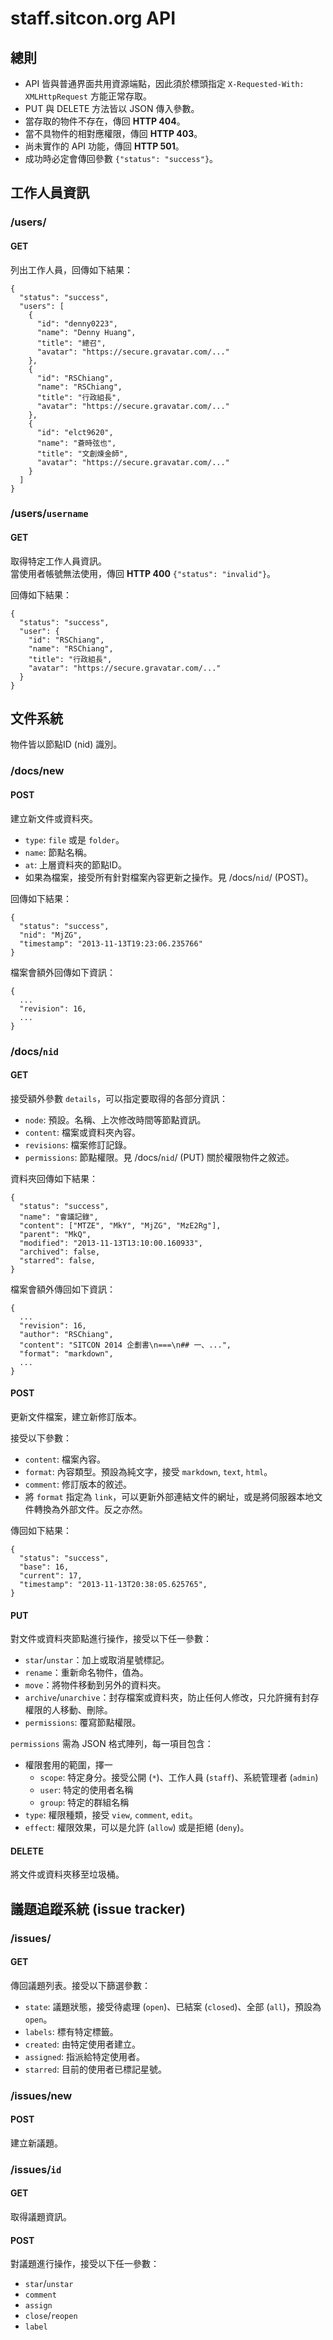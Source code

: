 staff.sitcon.org API
===

總則
---
* API 皆與普通界面共用資源端點，因此須於標頭指定 `X-Requested-With: XMLHttpRequest` 方能正常存取。  
* PUT 與 DELETE 方法皆以 JSON 傳入參數。
* 當存取的物件不存在，傳回 **HTTP 404**。
* 當不具物件的相對應權限，傳回 **HTTP 403**。
* 尚未實作的 API 功能，傳回 **HTTP 501**。
* 成功時必定會傳回參數 `{"status": "success"}`。

工作人員資訊
---
### /users/

#### GET

列出工作人員，回傳如下結果：
```
{
  "status": "success", 
  "users": [
    {
      "id": "denny0223", 
      "name": "Denny Huang",
      "title": "總召",
      "avatar": "https://secure.gravatar.com/..."
    },
    {
      "id": "RSChiang", 
      "name": "RSChiang",
      "title": "行政組長",
      "avatar": "https://secure.gravatar.com/..."
    },
    {
      "id": "elct9620", 
      "name": "蒼時弦也", 
      "title": "文創煉金師",
      "avatar": "https://secure.gravatar.com/..."
    }
  ]
}
```

### /users/`username`

#### GET

取得特定工作人員資訊。  
當使用者帳號無法使用，傳回 **HTTP 400** `{"status": "invalid"}`。

回傳如下結果：
```
{
  "status": "success",
  "user": {
    "id": "RSChiang", 
    "name": "RSChiang",
    "title": "行政組長",
    "avatar": "https://secure.gravatar.com/..."
  }
}
```

文件系統
---
物件皆以節點ID (nid) 識別。

### /docs/new

#### POST

建立新文件或資料夾。

* `type`: `file` 或是 `folder`。
* `name`: 節點名稱。
* `at`: 上層資料夾的節點ID。
* 如果為檔案，接受所有針對檔案內容更新之操作。見 /docs/`nid`/ (POST)。

回傳如下結果：
```
{
  "status": "success",
  "nid": "MjZG",
  "timestamp": "2013-11-13T19:23:06.235766"
}
```

檔案會額外回傳如下資訊：
```
{
  ...
  "revision": 16,
  ...
}
```

### /docs/`nid`

#### GET

接受額外參數 `details`，可以指定要取得的各部分資訊：

* `node`: 預設。名稱、上次修改時間等節點資訊。
* `content`: 檔案或資料夾內容。
* `revisions`: 檔案修訂記錄。
* `permissions`: 節點權限。見 /docs/`nid`/ (PUT) 關於權限物件之敘述。

資料夾回傳如下結果：
```
{
  "status": "success",
  "name": "會議記錄",
  "content": ["MTZE", "MkY", "MjZG", "MzE2Rg"],
  "parent": "MkQ",
  "modified": "2013-11-13T13:10:00.160933",
  "archived": false,
  "starred": false,
}
```

檔案會額外傳回如下資訊：
```
{
  ...
  "revision": 16,
  "author": "RSChiang",
  "content": "SITCON 2014 企劃書\n===\n## 一、...",
  "format": "markdown",
  ...
}
```

#### POST

更新文件檔案，建立新修訂版本。

接受以下參數：

* `content`: 檔案內容。
* `format`: 內容類型。預設為純文字，接受 `markdown`, `text`, `html`。
* `comment`: 修訂版本的敘述。
* 將 `format` 指定為 `link`，可以更新外部連結文件的網址，或是將伺服器本地文件轉換為外部文件。反之亦然。

傳回如下結果：
```
{
  "status": "success",
  "base": 16,
  "current": 17,
  "timestamp": "2013-11-13T20:38:05.625765",
}
```

#### PUT

對文件或資料夾節點進行操作，接受以下任一參數：

* `star`/`unstar`：加上或取消星號標記。
* `rename`：重新命名物件，值為。
* `move`：將物件移動到另外的資料夾。
* `archive`/`unarchive`：封存檔案或資料夾，防止任何人修改，只允許擁有封存權限的人移動、刪除。
* `permissions`: 覆寫節點權限。

`permissions` 需為 JSON 格式陣列，每一項目包含：

* 權限套用的範圍，擇一
    - `scope`: 特定身分。接受公開 (`*`)、工作人員 (`staff`)、系統管理者 (`admin`)
    - `user`: 特定的使用者名稱
    - `group`: 特定的群組名稱
* `type`: 權限種類，接受 `view`, `comment`, `edit`。
* `effect`: 權限效果，可以是允許 (`allow`) 或是拒絕 (`deny`)。

#### DELETE

將文件或資料夾移至垃圾桶。

議題追蹤系統 (issue tracker)
---
### /issues/

#### GET

傳回議題列表。接受以下篩選參數：

* `state`: 議題狀態，接受待處理 (`open`)、已結案 (`closed`)、全部 (`all`)，預設為 `open`。
* `labels`: 標有特定標籤。
* `created`: 由特定使用者建立。
* `assigned`: 指派給特定使用者。
* `starred`: 目前的使用者已標記星號。

### /issues/new

#### POST

建立新議題。

### /issues/`id`

#### GET

取得議題資訊。

#### POST

對議題進行操作，接受以下任一參數：

* `star`/`unstar`
* `comment`
* `assign`
* `close`/`reopen`
* `label`
